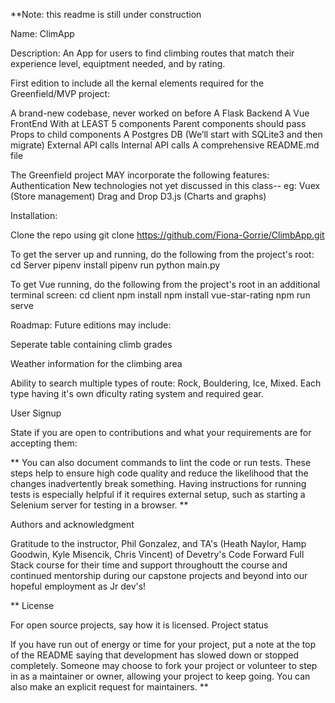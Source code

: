 **Note: this readme is still under construction

Name:
ClimApp

Description:
An App for users to find climbing routes that match their experience level, equiptment needed, and by rating. 

First edition to include all the kernal elements required for the Greenfield/MVP project:

A brand-new codebase, never worked on before
A Flask Backend 
A Vue FrontEnd
With at LEAST 5 components
Parent components should pass Props to child components
A Postgres DB (We’ll start with SQLite3 and then migrate)
External API calls
Internal  API calls
A comprehensive README.md file

The Greenfield project MAY incorporate the following features:
Authentication
New technologies not yet discussed in this class-- eg:
Vuex (Store management)
Drag and Drop
D3.js (Charts and graphs)

Installation:

Clone the repo using git clone <https://github.com/Fiona-Gorrie/ClimbApp.git>

To get the server up and running, do the following from the project's root:
cd Server
pipenv install 
pipenv run python main.py

To get Vue running, do the following from the project's root in an additional terminal screen:
cd client
npm install
npm install vue-star-rating
npm run serve

Roadmap:
Future editions may include:

Seperate table containing climb grades

Weather information for the climbing area

Ability to search multiple types of route: Rock, Bouldering, Ice, Mixed. Each type having it's own dficulty rating system and required gear.

User Signup

State if you are open to contributions and what your requirements are for accepting them:

**
You can also document commands to lint the code or run tests. These steps help to ensure high code quality and reduce the likelihood that the changes inadvertently break something. Having instructions for running tests is especially helpful if it requires external setup, such as starting a Selenium server for testing in a browser.
**

Authors and acknowledgment

Gratitude to the instructor, Phil Gonzalez, and TA's (Heath Naylor, Hamp Goodwin, Kyle Misencik, Chris Vincent) of Devetry's Code Forward Full Stack course for their time and support throughoutt the course and continued mentorship during our capstone projects and beyond into our hopeful employment as Jr dev's! 

**
License

For open source projects, say how it is licensed.
Project status

If you have run out of energy or time for your project, put a note at the top of the README saying that development has slowed down or stopped completely. Someone may choose to fork your project or volunteer to step in as a maintainer or owner, allowing your project to keep going. You can also make an explicit request for maintainers.
**